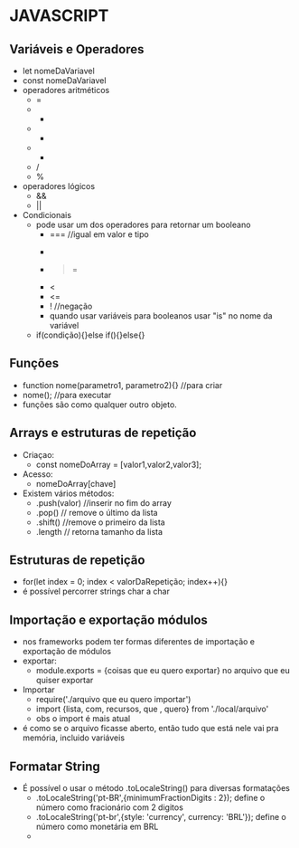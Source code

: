 # JAVASCRIPT
## Variáveis e Operadores
* let nomeDaVariavel
* const nomeDaVariavel
* operadores aritméticos 
	* = 
	* - 
	* + 
	* * 
	* /
	* %
* operadores lógicos
	* &&
	* ||
* Condicionais
	* pode usar um dos operadores para retornar um booleano
		* === //igual em valor e tipo
		* >
		* >=
		* <
		* <=
		* ! //negação
		* quando usar variáveis para booleanos usar "is" no nome da variável
	* if(condição){}else if(){}else{}
## Funções
* function nome(parametro1, parametro2){} //para criar
* nome(); //para executar
* funções são como qualquer outro objeto.

## Arrays e estruturas de repetição
* Criaçao:
	* const nomeDoArray = [valor1,valor2,valor3];
* Acesso:
	* nomeDoArray[chave]
* Existem vários métodos:
	* .push(valor) //inserir no fim do array
	* .pop() // remove o último da lista
	* .shift() //remove o primeiro da lista
	* .length // retorna tamanho da lista
## Estruturas de repetição 
* for(let index = 0; index < valorDaRepetição; index++){}
* é possível percorrer strings char a char

## Importação e exportação módulos
* nos frameworks podem ter formas diferentes de importação e exportação de módulos
* exportar:
	* module.exports = {coisas que eu quero exportar} no arquivo que eu quiser exportar
* Importar
	* require('./arquivo que eu quero importar')
	* import {lista, com, recursos, que , quero} from './local/arquivo' 
	* obs o import é mais atual
* é como se o arquivo ficasse aberto, então tudo que está nele vai pra memória, incluido variáveis 
## Formatar String
* É possível o usar o método .toLocaleString() para diversas formatações
	* .toLocaleString('pt-BR',{minimumFractionDigits : 2}); define o número como fracionário com 2 digitos 
	* .toLocaleString('pt-br',{style: 'currency', currency: 'BRL'}); define o número como monetária em BRL
	* 	 	
